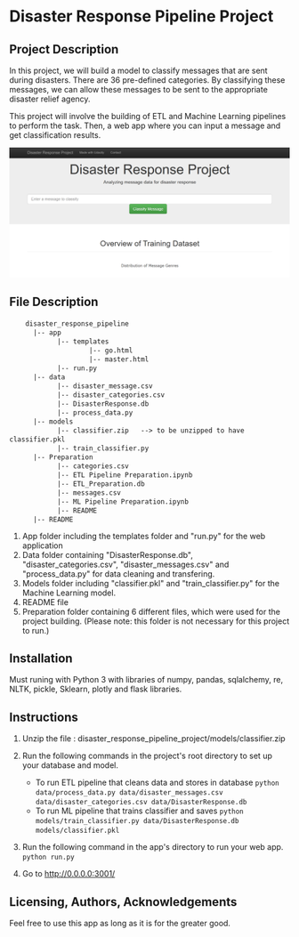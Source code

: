 # Disaster Response Pipeline Project

## Project Description
In this project, we will build a model to classify messages that are sent during disasters. There are 36 pre-defined categories.
By classifying these messages, we can allow these messages to be sent to the appropriate disaster relief agency.

This project will involve the building of ETL and Machine Learning pipelines to perform the task. Then, a web app where you can input a message and get classification results.

![Screenshot of App](Intro.PNG)

## File Description

        disaster_response_pipeline
          |-- app
                |-- templates
                        |-- go.html
                        |-- master.html
                |-- run.py
          |-- data
                |-- disaster_message.csv
                |-- disaster_categories.csv
                |-- DisasterResponse.db
                |-- process_data.py
          |-- models
                |-- classifier.zip   --> to be unzipped to have classifier.pkl
                |-- train_classifier.py
          |-- Preparation
                |-- categories.csv
                |-- ETL Pipeline Preparation.ipynb
                |-- ETL_Preparation.db
                |-- messages.csv
                |-- ML Pipeline Preparation.ipynb
                |-- README
          |-- README


1. App folder including the templates folder and "run.py" for the web application
2. Data folder containing "DisasterResponse.db", "disaster_categories.csv", "disaster_messages.csv" and "process_data.py" for data cleaning and transfering.
3. Models folder including "classifier.pkl" and "train_classifier.py" for the Machine Learning model.
4. README file
5. Preparation folder containing 6 different files, which were used for the project building. (Please note: this folder is not necessary for this project to run.)

## Installation
Must runing with Python 3 with libraries of numpy, pandas, sqlalchemy, re, NLTK, pickle, Sklearn, plotly and flask libraries.

## Instructions
1. Unzip the file : disaster_response_pipeline_project/models/classifier.zip
2. Run the following commands in the project's root directory to set up your database and model.

    - To run ETL pipeline that cleans data and stores in database
        `python data/process_data.py data/disaster_messages.csv data/disaster_categories.csv data/DisasterResponse.db`
    - To run ML pipeline that trains classifier and saves
        `python models/train_classifier.py data/DisasterResponse.db models/classifier.pkl`

3. Run the following command in the app's directory to run your web app.
    `python run.py`

4. Go to http://0.0.0.0:3001/

## Licensing, Authors, Acknowledgements
Feel free to use this app as long as it is for the greater good.

